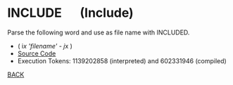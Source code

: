 # INCLUDE &emsp; (Include)
Parse the following word and use as file name with INCLUDED.
* ( i*x 'filename' - j*x )
* [Source Code](../words/file_ext/Include.cs)
* Execution Tokens: 1139202858 (interpreted) and 602331946 (compiled)


[BACK](builtins.md#Include)
